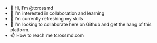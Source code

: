 - 👋 Hi, I’m @tcrossmd
- 👀 I’m interested in collaboration and learning
- 🌱 I’m currently refreshing my skills
- 💞️ I’m looking to collaborate here on Github and get the hang of this platform.
- 📫 How to reach me tcrossmd.com

<!---
tcrossmd/tcrossmd is a ✨ special ✨ repository because its `README.md` (this file) appears on your GitHub profile.
You can click the Preview link to take a look at your changes.
--->
